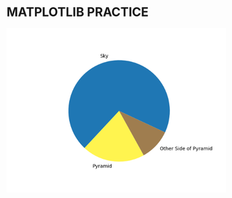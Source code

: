 # MATPLOTLIB PRACTICE 

![Top Secret Information](https://github.com/MISHANDLED/Matplotlib_Practice/blob/master/logic.png)
